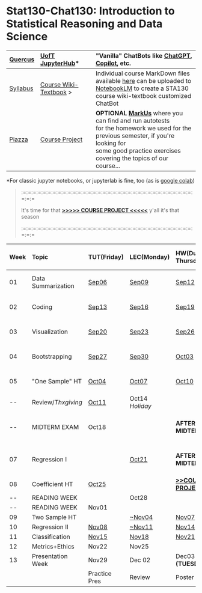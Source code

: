 # Stat130-Chat130: Introduction to Statistical Reasoning and Data Science

| [Quercus](https://q.utoronto.ca/courses/354091/pages/sta130-all-sections) | [UofT JupyterHub](https://jupyter.utoronto.ca/)* | "Vanilla" ChatBots like [ChatGPT](https://chat.openai.com/), [Copilot](https://copilot.microsoft.com/), etc. |
|:-|:-|:-|
| [Syllabus](https://q.utoronto.ca/courses/354091/assignments/syllabus) | [Course Wiki-Textbook](https://github.com/pointOfive/stat130chat130/wiki) > | Individual course MarkDown files available [here](https://github.com/pointOfive/chat130) can be uploaded to<br>[NotebookLM](http://notebooklm.google/) to create a STA130 course wiki-textbook customized ChatBot | 
| [Piazza](https://piazza.com/utoronto.ca/fall2024/sta130) | [Course Project](https://github.com/pointOfive/stat130chat130/tree/main/CP) | **OPTIONAL [MarkUs](https://markus.teach.cs.toronto.edu/markus/courses/8/assignments)** where you can find and run autotests<br>for the homework we used for the previous semester, if you're looking for<br>some good practice exercises covering the topics of our course... |

*For classic jupyter notebooks, or jupyterlab is fine, too (as is [google colab](https://colab.research.google.com/))

> :=:=:=:=:=:=:=:=:=:=:=:=:=:=:=:=:=:=:=:=:=:=:=:=:=:=:=:=:=:=:=:=:=:=:=:=:=
> 
> It's time for that [**>>>>> COURSE PROJECT <<<<<**](https://github.com/pointOfive/stat130chat130/tree/main/CP) y'all it's that season
> 
> :=:=:=:=:=:=:=:=:=:=:=:=:=:=:=:=:=:=:=:=:=:=:=:=:=:=:=:=:=:=:=:=:=:=:=:=:=

|Week|Topic         |TUT(Friday)|LEC(Monday)|HW(Due Thursday)|Optional Experience Feedback|
|:---|:-------------|:----------|:----------|:---------------|:------------------------|
|01|Data Summarization|[Sep06](TUT/STA130F24_TUT01_Sep06.ipynb)|[Sep09](LEC/STA130F24_LEC01_Sep09.ipynb)|[Sep12](HW/STA130F24_HW01_DueSep12.ipynb)| [Previous ChatBot Experience](https://q.utoronto.ca/courses/354091/quizzes/394873) |
|02|Coding        |[Sep13](TUT/STA130F24_TUT02_Sep13.ipynb)|[Sep16](LEC/STA130F24_LEC02_Sep16.ipynb)|[Sep19](HW/STA130F24_HW02_DueSep19.ipynb)|  [Week 01-02 ChatBot Feedback](https://q.utoronto.ca/courses/354091/quizzes/394946) |
|03|Visualization |[Sep20](TUT/STA130F24_TUT03_Sep20.ipynb)|[Sep23](LEC/STA130F24_LEC03_Sep23.ipynb)|[Sep26](HW/STA130F24_HW03_DueSep26.ipynb)| [Week 02-03 ChatBot Feedback](https://q.utoronto.ca/courses/354091/quizzes/394963) |
|04|Bootstrapping |[Sep27](TUT/STA130F24_TUT04_Sep27.ipynb)|[Sep30](LEC/STA130F24_LEC04_Sep30.ipynb)|[Oct03](HW/STA130F24_HW04_DueOct03.ipynb)| [Week 03-04 ChatBot Feedback](https://q.utoronto.ca/courses/354091/quizzes/394956)|
|05|"One Sample" HT |[Oct04](TUT/STA130F24_TUT05_Oct04.ipynb)|[Oct07](LEC/STA130F24_LEC05_Oct07.ipynb)|[Oct10](HW/STA130F24_HW05_DueOct10.ipynb)| [Week 04-05 ChatBot Feedback](https://q.utoronto.ca/courses/354091/quizzes/394967)|
|--|Review/*Thxgiving*|[Oct11](TUT/STA130F24_TUT06_Oct11.ipynb)|Oct14 *Holiday*|     | |
|--|MIDTERM EXAM  |Oct18|     | **AFTER MIDTERM>>>>>**| [**MIDWAY** ChatBot experience **FEEDBACK**](https://q.utoronto.ca/courses/354091/quizzes/394961) |
|07|Regression I  |     |[Oct21](LEC/STA130F24_LEC07_Oct21.ipynb)| **AFTER MIDTERM>>>>>** | [Week 04-05 ChatBot Feedback](https://q.utoronto.ca/courses/354091/quizzes/418988) **REDUX** |
|08|Coefficient HT|[Oct25](TUT/STA130F24_TUT07ate09_Oct25.ipynb)| | [**>>COURSE PROJECT<<**](https://github.com/pointOfive/stat130chat130/tree/main/CP) | |
|--|READING WEEK  |     |Oct28|     | |
|--|READING WEEK  |Nov01|     |     | |
|09|Two Sample HT |     |[~Nov04](LEC/STA130F24_LEC09_Nov04.ipynb)|[Nov07](HW/STA130F24_HW06_Week07ate09_DueNov07.ipynb)| |
|10|Regression II |[Nov08](TUT/STA130F24_TUT10_Nov08.ipynb)|[~Nov11](LEC/STA130F24_LEC10_Nov11_original_draft.ipynb)|[Nov14](HW/STA130F24_HW07_Week10_DueNov14.ipynb)| |
|11|Classification|[Nov15](TUT/STA130F24_TUT11_Nov15.ipynb)|[Nov18](LEC/STA130F24_LEC11_Nov18.ipynb)|[Nov21](HW/STA130F24_HW08_Week11_DueNov21.ipynb)| |
|12|Metrics+Ethics|Nov22|Nov25| |
|13| Presentation Week |Nov29|Dec 02|Dec03 **(TUESDAY)**| |
|  |                   |Practice Pres | Review | Poster Fair | |
